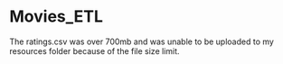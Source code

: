 # Movies_ETL

The ratings.csv was over 700mb and was unable to be uploaded to my resources folder because of the file size limit. 
